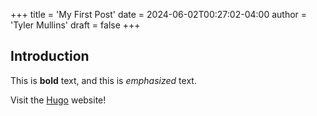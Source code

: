 +++
title = 'My First Post'
date = 2024-06-02T00:27:02-04:00
author = 'Tyler Mullins'
draft = false
+++
## Introduction

This is **bold** text, and this is *emphasized* text.

Visit the [Hugo](https://gohugo.io) website!